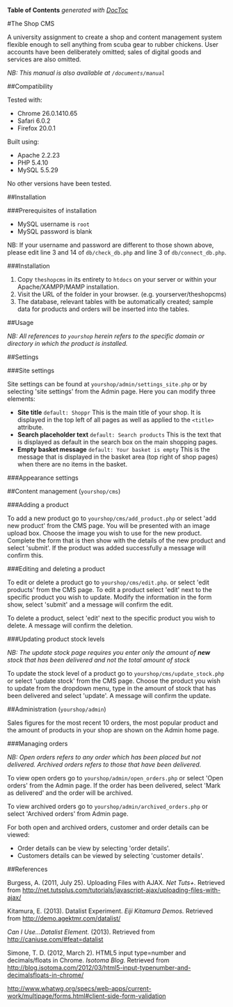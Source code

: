 **Table of Contents**  *generated with [DocToc](http://doctoc.herokuapp.com/)*

#The Shop CMS

A university assignment to create a shop and content management system flexible enough to sell anything from scuba gear to rubber chickens. User accounts have been deliberately omitted; sales of digital goods and services are also omitted.

*NB: This manual is also available at `/documents/manual`*

##Compatibility

Tested with:

- Chrome 26.0.1410.65
- Safari 6.0.2
- Firefox 20.0.1

Built using:

- Apache 2.2.23
- PHP 5.4.10
- MySQL 5.5.29

No other versions have been tested.

##Installation

###Prerequisites of installation

- MySQL username is `root`
- MySQL password is blank

NB: If your username and password are different to those shown above, please edit line 3 and 14 of `db/check_db.php` and line 3 of `db/connect_db.php`.

###Installation

1. Copy `theshopcms` in its entirety to `htdocs` on your server or within your Apache/XAMPP/MAMP installation.
2. Visit the URL of the folder in your browser. (e.g. yourserver/theshopcms)
3. The database, relevant tables with be automatically created; sample data for products and orders will be inserted into the tables.

##Usage

*NB: All references to `yourshop` herein refers to the specific domain or directory in which the product is installed.*

##Settings

###Site settings

Site settings can be found at `yourshop/admin/settings_site.php` or by selecting 'site settings' from the Admin page. Here you can modify three elements: 

- **Site title** `default: Shoppr` This is the main title of your shop. It is displayed in the top left of all pages as well as applied to the `<title>` attribute.
- **Search placeholder text** `default: Search products` This is the text that is displayed as default in the search box on the main shopping pages.
- **Empty basket message** `default: Your basket is empty` This is the message that is displayed in the basket area (top right of shop pages) when there are no items in the basket.

###Appearance settings

##Content management (`yourshop/cms`)

###Adding a product

To add a new product go to `yourshop/cms/add_product.php` or select 'add new product' from the CMS page. You will be presented with an image upload box. Choose the image you wish to use for the new product. Complete the form that is then show with the details of the new product and select 'submit'. If the product was added successfully a message will confirm this.

###Editing and deleting a product

To edit or delete a product go to `yourshop/cms/edit.php`. or select 'edit products' from the CMS page. To edit a product select 'edit' next to the specific product you wish to update. Modify the information in the form show, select 'submit' and a message will confirm the edit.

To delete a product, select 'edit' next to the specific product you wish to delete. A message will confirm the deletion.

###Updating product stock levels

*NB: The update stock page requires you enter only the amount of **new** stock that has been delivered and not the total amount of stock*

To update the stock level of a product go to `yourshop/cms/update_stock.php` or select 'update stock' from the CMS page. Choose the product you wish to update from the dropdown menu, type in the amount of stock that has been delivered and select 'update'. A message will confirm the update. 

##Administration (`yourshop/admin`)

Sales figures for the most recent 10 orders, the most popular product and the amount of products in your shop are shown on the Admin home page.

###Managing orders

*NB: Open orders refers to any order which has been placed but not delivered. Archived orders refers to those that have been delivered.*

To view open orders go to `yourshop/admin/open_orders.php` or select 'Open orders' from the Admin page. If the order has been delivered, select 'Mark as delivered' and the order will be archived. 

To view archived orders go to `yourshop/admin/archived_orders.php` or select 'Archived orders' from Admin page.

For both open and archived orders, customer and order details can be viewed:

- Order details can be view by selecting 'order details'.
- Customers details can be viewed by selecting 'customer details'.

##References

Burgess, A. (2011, July 25). Uploading Files with AJAX. *Net Tuts+.* Retrieved from http://net.tutsplus.com/tutorials/javascript-ajax/uploading-files-with-ajax/

Kitamura, E. (2013). Datalist Experiment. *Eiji Kitamura Demos.* Retrieved from http://demo.agektmr.com/datalist/

*Can I Use...Datalist Element.* (2013). Retrieved from http://caniuse.com/#feat=datalist

Simone, T. D. (2012, March 2). HTML5 input type=number and decimals/floats in Chrome. *Isotoma Blog.* Retrieved from http://blog.isotoma.com/2012/03/html5-input-typenumber-and-decimalsfloats-in-chrome/

http://www.whatwg.org/specs/web-apps/current-work/multipage/forms.html#client-side-form-validation